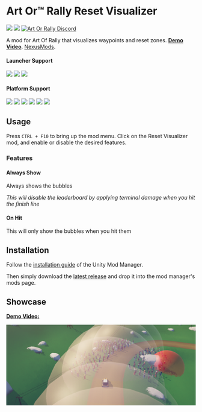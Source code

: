 # Art Or™ Rally Reset Visualizer

[![](https://img.shields.io/github/v/release/Theaninova/Art-Of-Rally-Reset-Visualizer?label=Download)](https://github.com/Theaninova/Art-Of-Rally-Reset-Visualizer/releases/latest)
![](https://img.shields.io/badge/Game%20Version-v1.3.3a-blue)
[![Art Or Rally Discord](https://badgen.net/discord/members/Sx3e7qGTh9)](https://discord.gg/Sx3e7qGTh9)

A mod for Art Of Rally that visualizes waypoints and reset zones. [**Demo Video**](https://www.youtube.com/watch?v=eT5rsWEf0oo). [NexusMods](https://www.nexusmods.com/artofrally/mods/3/).

#### Launcher Support
![](https://img.shields.io/badge/GOG-Supprted-green)
![](https://img.shields.io/badge/Steam-Supprted-green)
![](https://img.shields.io/badge/Epic-Untested-yellow)

#### Platform Support
![](https://img.shields.io/badge/Windows-Supprted-green)
![](https://img.shields.io/badge/Linux-Untested-yellow)
![](https://img.shields.io/badge/OS%2FX-Untested-yellow)
![](https://img.shields.io/badge/PlayStation-Not%20Supprted-red)
![](https://img.shields.io/badge/XBox-Not%20Supprted-red)
![](https://img.shields.io/badge/Switch-Not%20Supprted-red)


## Usage

Press `CTRL + F10` to bring up the mod menu. Click on the Reset Visualizer mod,
and enable or disable the desired features.

### Features

#### Always Show

Always shows the bubbles

*This will disable the leaderboard by applying terminal damage when you
hit the finish line*

#### On Hit

This will only show the bubbles when you hit them

## Installation

Follow the [installation guide](https://www.nexusmods.com/site/mods/21/) of
the Unity Mod Manager.

Then simply download the [latest release](https://github.com/Theaninova/Art-Of-Rally-Reset-Visualizer/releases/latest)
and drop it into the mod manager's mods page.

## Showcase

[**Demo Video:**](https://www.youtube.com/watch?v=eT5rsWEf0oo)

[![Showcase Image](unknown.png)](https://www.youtube.com/watch?v=eT5rsWEf0oo)

